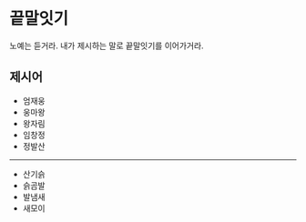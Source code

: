 # 끝말잇기

노예는 듣거라. 내가 제시하는 말로 끝말잇기를 이어가거라.

## 제시어

- 엄재웅
- 웅마왕
- 왕자림
- 임창정
- 정발산
---------
- 산기슭
- 슭곰발
- 발냄새
- 새모이